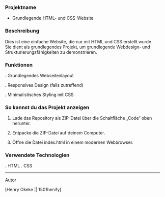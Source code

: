 ### Projektname

- Grundlegende HTML- und CSS-Website

### Beschreibung

Dies ist eine einfache Website, die nur mit HTML und CSS erstellt wurde. Sie dient als grundlegendes Projekt, um grundlegende Webdesign- und Strukturierungsfähigkeiten zu demonstrieren.

### Funktionen

. Grundlegendes Webseitenlayout

. Responsives Design (falls zutreffend)

. Minimalistisches Styling mit CSS

### So kannst du das Projekt anzeigen

1. Lade das Repository als ZIP-Datei über die Schaltfläche „Code“ oben herunter.

2. Entpacke die ZIP-Datei auf deinem Computer.

3. Öffne die Datei index.html in einem modernen Webbrowser.

### Verwendete Technologien

. HTML
. CSS

---

Autor

[Henry Okeke || 1501henify]
